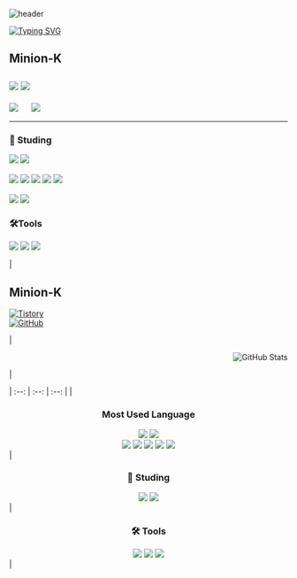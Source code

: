 ![header](https://capsule-render.vercel.app/api?type=speech&color=gradient&customColorList=15&height=200&section=header&text=Minion's%20Github&fontSize=50&animation=twinkling&fontAlign=71&fontAlignY=40)

[![Typing SVG](https://readme-typing-svg.demolab.com?font=Fira+Code&weight=500&pause=1000&color=F7789B&vCenter=true&width=435&lines=Welcome+Minion's+Github!%E2%AD%90)](https://git.io/typing-svg)

## Minion-K <br><br> <a href="https://minion-g.tistory.com/"><img src="https://img.shields.io/badge/tistory-eb531f?style=for-the-badge&logo=tistory&logoColor=white"/></a> <a href="https://github.com/minion-K"><img src="https://img.shields.io/badge/github-%23181717.svg?&style=for-the-badge&logo=github&logoColor=white" /></a>

<p>
  <img src="https://github-readme-stats.vercel.app/api/top-langs/?username=minion-K"/>
  &nbsp;&nbsp;&nbsp;&nbsp;
  <img src="https://github-readme-stats.vercel.app/api?username=minion-K&show_icons=true&theme=radical"/>
</p>

<hr>

### 📖 Studing</h2> 
<img src="https://img.shields.io/badge/java-%23007396.svg?&style=for-the-badge&logo=java&logoColor=white" /> <img src="https://img.shields.io/badge/spring-%236DB33F.svg?&style=for-the-badge&logo=spring&logoColor=white" />
<br>
<br>
<img src="https://img.shields.io/badge/html5-%23E34F26.svg?&style=for-the-badge&logo=html5&logoColor=white" />
<img src="https://img.shields.io/badge/css3-%231572B6.svg?&style=for-the-badge&logo=css3&logoColor=white" />
<img src="https://img.shields.io/badge/javascript-%23F7DF1E.svg?&style=for-the-badge&logo=javascript&logoColor=black" />
<img src="https://img.shields.io/badge/typescript-%233178C6.svg?&style=for-the-badge&logo=typescript&logoColor=white" />
<img src="https://img.shields.io/badge/react-%2361DAFB.svg?&style=for-the-badge&logo=react&logoColor=black" />
<br>
<br>
<img src="https://img.shields.io/badge/mysql-%234479A1.svg?&style=for-the-badge&logo=mysql&logoColor=white" />
<img src="https://img.shields.io/badge/oracle-%23F80000.svg?&style=for-the-badge&logo=oracle&logoColor=white" />
  



### 🛠️Tools
<img src="https://img.shields.io/badge/visual%20studio%20code-%23007ACC.svg?&style=for-the-badge&logo=visual%20studio%20code&logoColor=white" /> <img src="https://img.shields.io/badge/intellij%20idea-%23000000.svg?&style=for-the-badge&logo=intellij%20idea&logoColor=white" />
<img src="https://img.shields.io/badge/github-%23181717.svg?&style=for-the-badge&logo=github&logoColor=white" />

| <div align="left">

## Minion-K  
[![Tistory](https://img.shields.io/badge/tistory-eb531f?style=for-the-badge&logo=tistory&logoColor=white)](https://minion-g.tistory.com/)  
[![GitHub](https://img.shields.io/badge/github-%23181717.svg?&style=for-the-badge&logo=github&logoColor=white)](https://github.com/minion-K)

</div> | <div align="right">

![GitHub Stats](https://github-readme-stats.vercel.app/api?username=minion-K&show_icons=true&theme=radical)

</div> |

| :--: | :--: | :--: |
| <div align="center">

### Most Used Language  
<img src="https://img.shields.io/badge/java-%23007396.svg?&style=for-the-badge&logo=java&logoColor=white" />  
<img src="https://img.shields.io/badge/spring-%236DB33F.svg?&style=for-the-badge&logo=spring&logoColor=white" />  
<br>
<img src="https://img.shields.io/badge/html5-%23E34F26.svg?&style=for-the-badge&logo=html5&logoColor=white" />  
<img src="https://img.shields.io/badge/css3-%231572B6.svg?&style=for-the-badge&logo=css3&logoColor=white" />  
<img src="https://img.shields.io/badge/javascript-%23F7DF1E.svg?&style=for-the-badge&logo=javascript&logoColor=black" />  
<img src="https://img.shields.io/badge/typescript-%233178C6.svg?&style=for-the-badge&logo=typescript&logoColor=white" />  
<img src="https://img.shields.io/badge/react-%2361DAFB.svg?&style=for-the-badge&logo=react&logoColor=black" />

</div> | <div align="center">

### 📖 Studing  
<img src="https://img.shields.io/badge/mysql-%234479A1.svg?&style=for-the-badge&logo=mysql&logoColor=white" />  
<img src="https://img.shields.io/badge/oracle-%23F80000.svg?&style=for-the-badge&logo=oracle&logoColor=white" />

</div> | <div align="center">

### 🛠️ Tools  
<img src="https://img.shields.io/badge/visual%20studio%20code-%23007ACC.svg?&style=for-the-badge&logo=visual%20studio%20code&logoColor=white" />  
<img src="https://img.shields.io/badge/intellij%20idea-%23000000.svg?&style=for-the-badge&logo=intellij%20idea&logoColor=white" />  
<img src="https://img.shields.io/badge/github-%23181717.svg?&style=for-the-badge&logo=github&logoColor=white" />

</div> |

<!--
**minion-K/minion-K** is a ✨ _special_ ✨ repository because its `README.md` (this file) appears on your GitHub profile.

Here are some ideas to get you started:

- 🔭 I’m currently working on ...
- 🌱 I’m currently learning ...
- 👯 I’m looking to collaborate on ...
- 🤔 I’m looking for help with ...
- 💬 Ask me about ...
- 📫 How to reach me: ...
- 😄 Pronouns: ...
- ⚡ Fun fact: ...
-->
